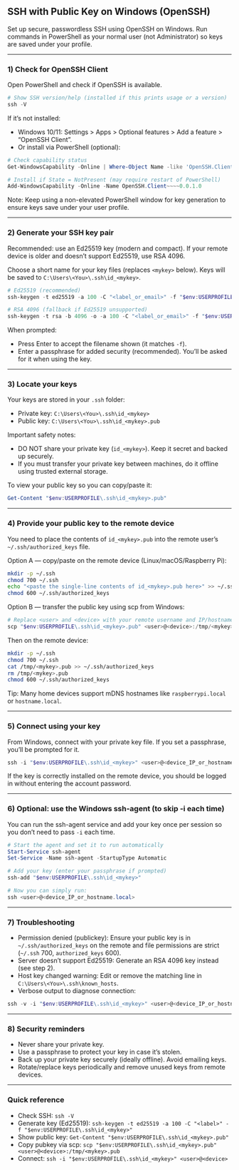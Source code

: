## SSH with Public Key on Windows (OpenSSH)

Set up secure, passwordless SSH using OpenSSH on Windows. Run commands in PowerShell as your normal user (not Administrator) so keys are saved under your profile.

---

### 1) Check for OpenSSH Client

Open PowerShell and check if OpenSSH is available.

```powershell
# Show SSH version/help (installed if this prints usage or a version)
ssh -V
```

If it’s not installed:

- Windows 10/11: Settings > Apps > Optional features > Add a feature > “OpenSSH Client”.
- Or install via PowerShell (optional):

```powershell
# Check capability status
Get-WindowsCapability -Online | Where-Object Name -like 'OpenSSH.Client*'

# Install if State = NotPresent (may require restart of PowerShell)
Add-WindowsCapability -Online -Name OpenSSH.Client~~~~0.0.1.0
```

Note: Keep using a non-elevated PowerShell window for key generation to ensure keys save under your user profile.

---

### 2) Generate your SSH key pair

Recommended: use an Ed25519 key (modern and compact). If your remote device is older and doesn’t support Ed25519, use RSA 4096.

Choose a short name for your key files (replaces `<mykey>` below). Keys will be saved to `C:\Users\<You>\.ssh\id_<mykey>`.

```powershell
# Ed25519 (recommended)
ssh-keygen -t ed25519 -a 100 -C "<label_or_email>" -f "$env:USERPROFILE\.ssh\id_<mykey>"

# RSA 4096 (fallback if Ed25519 unsupported)
ssh-keygen -t rsa -b 4096 -o -a 100 -C "<label_or_email>" -f "$env:USERPROFILE\.ssh\id_<mykey>"
```

When prompted:

- Press Enter to accept the filename shown (it matches `-f`).
- Enter a passphrase for added security (recommended). You’ll be asked for it when using the key.

---

### 3) Locate your keys

Your keys are stored in your `.ssh` folder:

- Private key: `C:\Users\<You>\.ssh\id_<mykey>`
- Public key:  `C:\Users\<You>\.ssh\id_<mykey>.pub`

Important safety notes:

- DO NOT share your private key (`id_<mykey>`). Keep it secret and backed up securely.
- If you must transfer your private key between machines, do it offline using trusted external storage.

To view your public key so you can copy/paste it:

```powershell
Get-Content "$env:USERPROFILE\.ssh\id_<mykey>.pub"
```

---

### 4) Provide your public key to the remote device

You need to place the contents of `id_<mykey>.pub` into the remote user’s `~/.ssh/authorized_keys` file.

Option A — copy/paste on the remote device (Linux/macOS/Raspberry Pi):

```bash
mkdir -p ~/.ssh
chmod 700 ~/.ssh
echo "<paste the single-line contents of id_<mykey>.pub here>" >> ~/.ssh/authorized_keys
chmod 600 ~/.ssh/authorized_keys
```

Option B — transfer the public key using scp from Windows:

```powershell
# Replace <user> and <device> with your remote username and IP/hostname
scp "$env:USERPROFILE\.ssh\id_<mykey>.pub" <user>@<device>:/tmp/<mykey>.pub
```

Then on the remote device:

```bash
mkdir -p ~/.ssh
chmod 700 ~/.ssh
cat /tmp/<mykey>.pub >> ~/.ssh/authorized_keys
rm /tmp/<mykey>.pub
chmod 600 ~/.ssh/authorized_keys
```

Tip: Many home devices support mDNS hostnames like `raspberrypi.local` or `hostname.local`.

---

### 5) Connect using your key

From Windows, connect with your private key file. If you set a passphrase, you’ll be prompted for it.

```powershell
ssh -i "$env:USERPROFILE\.ssh\id_<mykey>" <user>@<device_IP_or_hostname.local>
```

If the key is correctly installed on the remote device, you should be logged in without entering the account password.

---

### 6) Optional: use the Windows ssh-agent (to skip -i each time)

You can run the ssh-agent service and add your key once per session so you don’t need to pass `-i` each time.

```powershell
# Start the agent and set it to run automatically
Start-Service ssh-agent
Set-Service -Name ssh-agent -StartupType Automatic

# Add your key (enter your passphrase if prompted)
ssh-add "$env:USERPROFILE\.ssh\id_<mykey>"

# Now you can simply run:
ssh <user>@<device_IP_or_hostname.local>
```

---

### 7) Troubleshooting

- Permission denied (publickey): Ensure your public key is in `~/.ssh/authorized_keys` on the remote and file permissions are strict (`~/.ssh` 700, `authorized_keys` 600).
- Server doesn’t support Ed25519: Generate an RSA 4096 key instead (see step 2).
- Host key changed warning: Edit or remove the matching line in `C:\Users\<You>\.ssh\known_hosts`.
- Verbose output to diagnose connection:

```powershell
ssh -v -i "$env:USERPROFILE\.ssh\id_<mykey>" <user>@<device_IP_or_hostname.local>
```

---

### 8) Security reminders

- Never share your private key.
- Use a passphrase to protect your key in case it’s stolen.
- Back up your private key securely (ideally offline). Avoid emailing keys.
- Rotate/replace keys periodically and remove unused keys from remote devices.

---

### Quick reference

- Check SSH: `ssh -V`
- Generate key (Ed25519): `ssh-keygen -t ed25519 -a 100 -C "<label>" -f "$env:USERPROFILE\.ssh\id_<mykey>"`
- Show public key: `Get-Content "$env:USERPROFILE\.ssh\id_<mykey>.pub"`
- Copy pubkey via scp: `scp "$env:USERPROFILE\.ssh\id_<mykey>.pub" <user>@<device>:/tmp/<mykey>.pub`
- Connect: `ssh -i "$env:USERPROFILE\.ssh\id_<mykey>" <user>@<device>`

